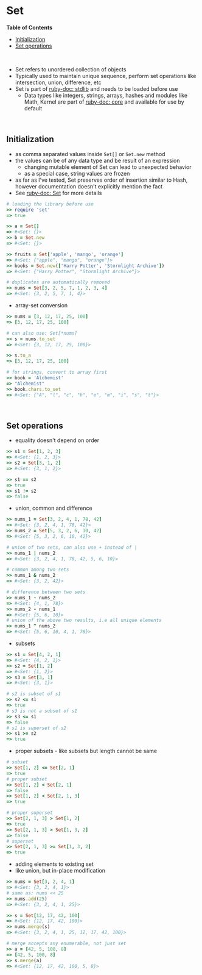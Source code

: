 # <a name="set"></a>Set

**Table of Contents**

* [Initialization](#initialization)
* [Set operations](#set-operations)

<br>

* Set refers to unordered collection of objects
* Typically used to maintain unique sequence, perform set operations like intersection, union, difference, etc
* Set is part of [ruby-doc: stdlib](https://ruby-doc.org/stdlib-2.5.0/) and needs to be loaded before use
    * Data types like integers, strings, arrays, hashes and modules like Math, Kernel are part of [ruby-doc: core](https://ruby-doc.org/core-2.5.0/) and available for use by default

<br>

## <a name="initialization"></a>Initialization

* as comma separated values inside `Set[]` or `Set.new` method
* the values can be of any data type and be result of an expression
    * changing mutable element of Set can lead to unexpected behavior
    * as a special case, string values are frozen
* as far as I've tested, Set preserves order of insertion similar to Hash, however documentation doesn't explicitly mention the fact
* See [ruby-doc: Set](https://ruby-doc.org/stdlib-2.5.0/libdoc/set/rdoc/Set.html) for more details

```ruby
# loading the library before use
>> require 'set'
=> true

>> a = Set[]
=> #<Set: {}>
>> b = Set.new
=> #<Set: {}>

>> fruits = Set['apple', 'mango', 'orange']
=> #<Set: {"apple", "mango", "orange"}>
>> books = Set.new(['Harry Potter', 'Stormlight Archive'])
=> #<Set: {"Harry Potter", "Stormlight Archive"}>

# duplicates are automatically removed
>> nums = Set[3, 2, 5, 7, 1, 2, 3, 4]
=> #<Set: {3, 2, 5, 7, 1, 4}>
```

* array-set conversion

```ruby
>> nums = [3, 12, 17, 25, 100]
=> [3, 12, 17, 25, 100]

# can also use: Set[*nums]
>> s = nums.to_set
=> #<Set: {3, 12, 17, 25, 100}>

>> s.to_a
=> [3, 12, 17, 25, 100]

# for strings, convert to array first
>> book = 'Alchemist'
=> "Alchemist"
>> book.chars.to_set
=> #<Set: {"A", "l", "c", "h", "e", "m", "i", "s", "t"}>
```

<br>

## <a name="set-operations"></a>Set operations

* equality doesn't depend on order

```ruby
>> s1 = Set[1, 2, 3]
=> #<Set: {1, 2, 3}>
>> s2 = Set[3, 1, 2]
=> #<Set: {3, 1, 2}>

>> s1 == s2
=> true
>> s1 != s2
=> false
```

* union, common and difference

```ruby
>> nums_1 = Set[3, 2, 4, 1, 78, 42]
=> #<Set: {3, 2, 4, 1, 78, 42}>
>> nums_2 = Set[5, 3, 2, 6, 10, 42]
=> #<Set: {5, 3, 2, 6, 10, 42}>

# union of two sets, can also use + instead of |
>> nums_1 | nums_2
=> #<Set: {3, 2, 4, 1, 78, 42, 5, 6, 10}>

# common among two sets
>> nums_1 & nums_2
=> #<Set: {3, 2, 42}>

# difference between two sets
>> nums_1 - nums_2
=> #<Set: {4, 1, 78}>
>> nums_2 - nums_1
=> #<Set: {5, 6, 10}>
# union of the above two results, i.e all unique elements
>> nums_1 ^ nums_2
=> #<Set: {5, 6, 10, 4, 1, 78}>
```

* subsets

```ruby
>> s1 = Set[4, 2, 1]
=> #<Set: {4, 2, 1}>
>> s2 = Set[1, 2]
=> #<Set: {1, 2}>
>> s3 = Set[3, 1]
=> #<Set: {3, 1}>

# s2 is subset of s1
>> s2 <= s1
=> true
# s3 is not a subset of s1
>> s3 <= s1
=> false
# s1 is superset of s2
>> s1 >= s2
=> true
```

* proper subsets - like subsets but length cannot be same

```ruby
# subset
>> Set[1, 2] <= Set[2, 1]
=> true
# proper subset
>> Set[1, 2] < Set[2, 1]
=> false
>> Set[1, 2] < Set[2, 1, 3]
=> true

# proper superset
>> Set[2, 1, 3] > Set[1, 2]
=> true
>> Set[2, 1, 3] > Set[1, 3, 2]
=> false
# superset
>> Set[2, 1, 3] >= Set[1, 3, 2]
=> true
```

* adding elements to existing set
* like union, but in-place modification

```ruby
>> nums = Set[3, 2, 4, 1]
=> #<Set: {3, 2, 4, 1}>
# same as: nums << 25
>> nums.add(25)
=> #<Set: {3, 2, 4, 1, 25}>

>> s = Set[12, 17, 42, 100]
=> #<Set: {12, 17, 42, 100}>
>> nums.merge(s)
=> #<Set: {3, 2, 4, 1, 25, 12, 17, 42, 100}>

# merge accepts any enumerable, not just set
>> a = [42, 5, 100, 8]
=> [42, 5, 100, 8]
>> s.merge(a)
=> #<Set: {12, 17, 42, 100, 5, 8}>
```


